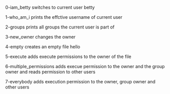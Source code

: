 0-iam_betty switches to current user betty

1-who_am_i prints the effctive username of current user

2-groups prints all groups the current user is part of

3-new_owner changes the owner

4-empty creates an empty file hello

5-execute adds execute permissions to the owner of the file

6-multiple_permissions adds execue permission to the owner and the group owner and reads permission to other users

7-everybody adds execution permission to the owner, group owner and other users
